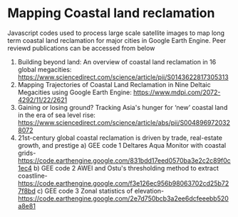 # Mapping Coastal land reclamation
Javascript codes used to process large scale satellite images to map long term coastal land reclamation for major cities in Google Earth Engine. Peer reviewd publications can be accessed from below

1. Building beyond land: An overview of coastal land reclamation in 16 global megacities: https://www.sciencedirect.com/science/article/pii/S0143622817305313
2. Mapping Trajectories of Coastal Land Reclamation in Nine Deltaic Megacities using Google Earth Engine: https://www.mdpi.com/2072-4292/11/22/2621
3. Gaining or losing ground? Tracking Asia's hunger for ‘new’ coastal land in the era of sea level rise: https://www.sciencedirect.com/science/article/abs/pii/S0048969720328072
4. 21st-century global coastal reclamation is driven by trade, real-estate growth, and prestige
   a) GEE code 1 Deltares Aqua Monitor with coastal grids- https://code.earthengine.google.com/831bdd17eed0570ba3e2c2c89f0c1ec4
   b) GEE code 2 AWEI and Ostu's thresholding method to extract coastline-https://code.earthengine.google.com/f3e126ec956b98063702cd25b727f8bd
   c) GEE code 3 Zonal statistics of elevation- https://code.earthengine.google.com/2e7d750bcb3a2ee6dcfeeebb520a8e81
  

